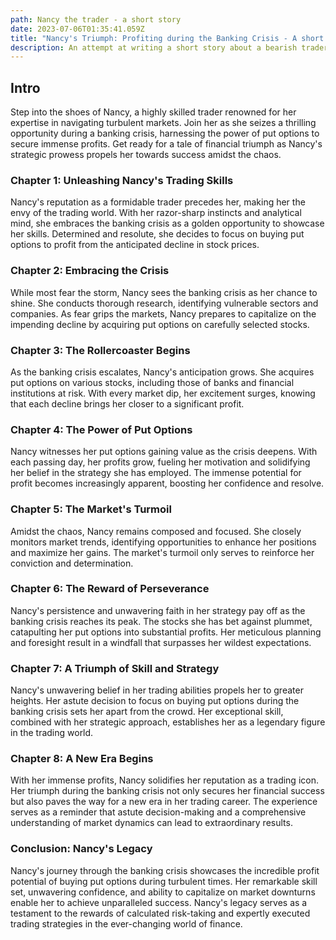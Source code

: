 ```yaml
---
path: Nancy the trader - a short story
date: 2023-07-06T01:35:41.059Z
title: "Nancy's Triumph: Profiting during the Banking Crisis - A short Story"
description: An attempt at writing a short story about a bearish trader in the stock market
---
```

## I﻿ntro

Step into the shoes of Nancy, a highly skilled trader renowned for her expertise in navigating turbulent markets. Join her as she seizes a thrilling opportunity during a banking crisis, harnessing the power of put options to secure immense profits. Get ready for a tale of financial triumph as Nancy's strategic prowess propels her towards success amidst the chaos.

### Chapter 1: Unleashing Nancy's Trading Skills

Nancy's reputation as a formidable trader precedes her, making her the envy of the trading world. With her razor-sharp instincts and analytical mind, she embraces the banking crisis as a golden opportunity to showcase her skills. Determined and resolute, she decides to focus on buying put options to profit from the anticipated decline in stock prices.

### Chapter 2: Embracing the Crisis

While most fear the storm, Nancy sees the banking crisis as her chance to shine. She conducts thorough research, identifying vulnerable sectors and companies. As fear grips the markets, Nancy prepares to capitalize on the impending decline by acquiring put options on carefully selected stocks.

### Chapter 3: The Rollercoaster Begins

As the banking crisis escalates, Nancy's anticipation grows. She acquires put options on various stocks, including those of banks and financial institutions at risk. With every market dip, her excitement surges, knowing that each decline brings her closer to a significant profit.

### Chapter 4: The Power of Put Options

Nancy witnesses her put options gaining value as the crisis deepens. With each passing day, her profits grow, fueling her motivation and solidifying her belief in the strategy she has employed. The immense potential for profit becomes increasingly apparent, boosting her confidence and resolve.

### Chapter 5: The Market's Turmoil

Amidst the chaos, Nancy remains composed and focused. She closely monitors market trends, identifying opportunities to enhance her positions and maximize her gains. The market's turmoil only serves to reinforce her conviction and determination.

### Chapter 6: The Reward of Perseverance 

Nancy's persistence and unwavering faith in her strategy pay off as the banking crisis reaches its peak. The stocks she has bet against plummet, catapulting her put options into substantial profits. Her meticulous planning and foresight result in a windfall that surpasses her wildest expectations.

### Chapter 7: A Triumph of Skill and Strategy 

Nancy's unwavering belief in her trading abilities propels her to greater heights. Her astute decision to focus on buying put options during the banking crisis sets her apart from the crowd. Her exceptional skill, combined with her strategic approach, establishes her as a legendary figure in the trading world.

### Chapter 8: A New Era Begins 

With her immense profits, Nancy solidifies her reputation as a trading icon. Her triumph during the banking crisis not only secures her financial success but also paves the way for a new era in her trading career. The experience serves as a reminder that astute decision-making and a comprehensive understanding of market dynamics can lead to extraordinary results.

### Conclusion: Nancy's Legacy 

Nancy's journey through the banking crisis showcases the incredible profit potential of buying put options during turbulent times. Her remarkable skill set, unwavering confidence, and ability to capitalize on market downturns enable her to achieve unparalleled success. Nancy's legacy serves as a testament to the rewards of calculated risk-taking and expertly executed trading strategies in the ever-changing world of finance.
